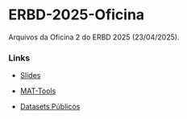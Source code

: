 # ERBD-2025-Oficina

Arquivos da Oficina 2 do ERBD 2025 (23/04/2025).

### Links
- [Slides](https://docs.google.com/presentation/d/1vtsMj11eimgJzKfpC0sJsFYgqbGNyGR3eqM7h2irw7E/edit?usp=sharing)

- [MAT-Tools](https://github.com/mat-analysis/mat-tools)
- [Datasets Públicos](https://github.com/mat-analysis/datasets)
